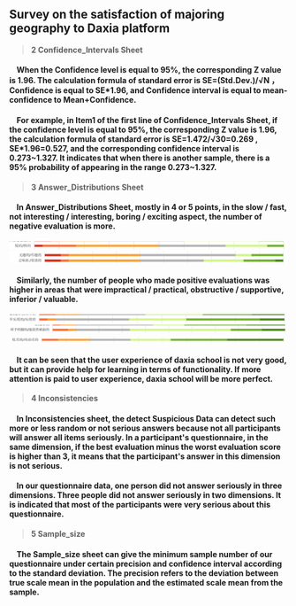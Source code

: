 ## Survey on the satisfaction of majoring geography to Daxia platform







>**2 Confidence_Intervals Sheet**   

#### &nbsp;&nbsp;&nbsp;&nbsp;When the Confidence level is equal to 95%, the corresponding Z value is 1.96. The calculation formula of standard error is SE=(Std.Dev.)/√N ，Confidence is equal to SE\*1.96, and Confidence interval is equal to mean-confidence to Mean+Confidence.

#### &nbsp;&nbsp;&nbsp;&nbsp;For example, in Item1 of the first line of Confidence_Intervals Sheet, if the confidence level is equal to 95%, the corresponding Z value is 1.96, the calculation formula of standard error is SE=1.472/√30=0.269 , SE\*1.96=0.527, and the corresponding confidence interval is 0.273\~1.327. It indicates that when there is another sample, there is a 95% probability of appearing in the range 0.273\~1.327.

>**3 Answer_Distributions Sheet** 

#### &nbsp;&nbsp;&nbsp;&nbsp;In Answer_Distributions Sheet, mostly in 4 or 5 points, in the slow / fast, not interesting / interesting, boring / exciting aspect, the number of negative evaluation is more.

<img src="./images/Answer_Distributions1.png" />

<img src="./images/Answer_Distributions2.png" />

#### &nbsp;&nbsp;&nbsp;&nbsp;Similarly, the number of people who made positive evaluations was higher in areas that were impractical / practical, obstructive / supportive, inferior / valuable.

<img src="./images/Answer_Distributions3.png" />

<img src="./images/Answer_Distributions4.png" />

<img src="./images/Answer_Distributions5.png" />

#### &nbsp;&nbsp;&nbsp;&nbsp;It can be seen that the user experience of daxia school is not very good, but it can provide help for learning in terms of functionality. If more attention is paid to user experience, daxia school will be more perfect.

>**4 Inconsistencies**
#### &nbsp;&nbsp;&nbsp;&nbsp;In Inconsistencies sheet, the detect Suspicious Data can detect such more or less random or not serious answers because not all participants will answer all items seriously. In a participant's questionnaire, in the same dimension, if the best evaluation minus the worst evaluation score is higher than 3, it means that the participant's answer in this dimension is not serious.
#### &nbsp;&nbsp;&nbsp;&nbsp;In our questionnaire data, one person did not answer seriously in three dimensions. Three people did not answer seriously in two dimensions. It is indicated that most of the participants were very serious about this questionnaire.

>**5 Sample_size**
#### &nbsp;&nbsp;&nbsp;&nbsp;The Sample_size sheet can give the minimum sample number of our questionnaire under certain precision and confidence interval according to the standard deviation. The precision refers to the deviation between true scale mean in the population and the estimated scale mean from the sample. 


